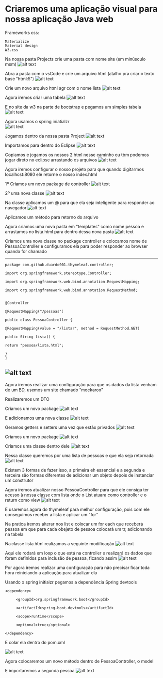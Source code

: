 # Criaremos uma aplicação visual para nossa aplicação Java web 

Frameworks css: 
```
Materialize 
Material design 
W3.css 
```
 

Na nossa pasta Projects crie uma pasta com nome site (em minúsculo msm) 
![alt text](image.png)

Abra a pasta com o vsCode e crie um arquivo html (atalho pra criar o texto base "html:5") 
![alt text](image-1.png)

Crie um novo arquivo html agr com o nome lista 
![alt text](image-2.png)

Agora iremos criar uma tabela 
![alt text](image-3.png)

E no site da w3 na parte de bootstrap e pegamos um simples tabela 
![alt text](image-4.png)

Agora usamos o spring iniatialzr  
![alt text](image-5.png)

Jogamos dentro da nossa pasta Project 
![alt text](image-6.png)

Importamos para dentro do Eclipse 
![alt text](image-7.png)

Copiamos e jogamos os nossos 2 html nesse caminho ou tbm podemos jogar direto no eclipse arrastando os arquivos 
![alt text](image-8.png)

Agora iremos configurar o nosso projeto para que quando digitarmos
localhost:8080 ele retorne o nosso index.html 

1º Criamos um novo package de controller 
![alt text](image-9.png)

2º uma nova classe 
![alt text](image-10.png)
 

Na classe aplicamos um @ para que ela seja inteligente para responder ao navegador 
![alt text](image-11.png)
 

Aplicamos um método para retorno do arquivo 

Agora criamos uma nova pasta em "templates" como nome pessoa e arrastamos no lista.html para dentro dessa nova pasta 
![alt text](image-12.png)

Criamos uma nova classe no package controller e colocamos nome de PessoaController e configuramos ela para poder responder ao browser quando for chamado 

--------------------------------------- 
```
package com.github.duardo001.thymeleaf.controller; 

import org.springframework.stereotype.Controller; 

import org.springframework.web.bind.annotation.RequestMapping; 

import org.springframework.web.bind.annotation.RequestMethod; 


@Controller 

@RequestMapping("/pessoas") 

public class PessoaController { 

@RequestMapping(value = "/listar", method = RequestMethod.GET) 

public String lista() { 

return "pessoa/lista.html"; 

} 
} 

```
![alt text](image-13.png)
------------------------------------------------------------- 

 

Agora iremos realizar uma configuração para que os dados da lista venham de um BD, usemos um site chamado "mockaroo" 

Realizaremos um DTO 

Criamos um novo package 
![alt text](image-14.png)

E adicionamos uma nova classe 
![alt text](image-15.png)

Geramos getters e setters uma vez que estão privados 
![alt text](image-16.png)

Criamos um novo package 
![alt text](image-17.png)

Criamos uma classe dentro dele 
![alt text](image-18.png)

Nessa classe queremos por uma lista de pessoas e que ela seja retornada 
![alt text](image-19.png)

Existem 3 formas de fazer isso, a primeira eh essencial e a segunda e terceira são formas diferentes de adicionar um objeto depois de instanciar um construtor 


Agora iremos atualizar nosso PessoaController para que ele consiga ter acesso à nossa classe com lista onde o List atuara como controller e o return como view 
![alt text](image-20.png)

E usaremos agora do thymeleaf para melhor configuração, pois com ele conseguimos receber a lista e aplicar um "for"  

Na pratica iremos alterar nos list e colocar um for each que receberá pessoa em que para cada obejeto de pessoa colocará um tr, adicionando na tabela 

Na classe lista.html realizamos a seguinte modificação 
![alt text](image-21.png)

Aqui ele rodará em loop o que está na controller e realizará os dados que foram definidos para inclusão de pessoa, ficando assim 
![alt text](image-22.png)

 

Por agora iremos realizar uma configuração para não precisar ficar toda hora reiniciando a aplicação para atualizar ela  

Usando o spring initialzr pegamos a dependência Spring devtools 
```
<dependency> 

     <groupId>org.springframework.boot</groupId> 

     <artifactId>spring-boot-devtools</artifactId> 

     <scope>runtime</scope> 

     <optional>true</optional> 

</dependency> 
```
E colar ela dentro do pom.xml 

![alt text](image-23.png)

Agora colocaremos um novo método dentro de PessoaController, o model 

E importaremos a segunda pessoa 
![alt text](image-24.png)